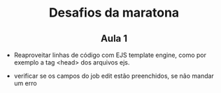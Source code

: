 <h1 align="center">Desafios da maratona</h1>
<h2 align="center">Aula 1</h2>

- Reaproveitar linhas de código com EJS template engine, como por exemplo a tag &lt;head&gt; dos arquivos ejs.

- verificar se os campos do job edit estão preenchidos, se não mandar um erro